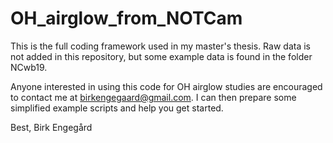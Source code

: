 # OH_airglow_from_NOTCam

This is the full coding framework used in my master's thesis. Raw data is not added in this repository, but some example data is found 
in the folder NCwb19.

Anyone interested in using this code for OH airglow studies are encouraged to contact me at birkengegaard@gmail.com. 
I can then prepare some simplified example scripts and help you get started.

Best,
Birk Engegård
